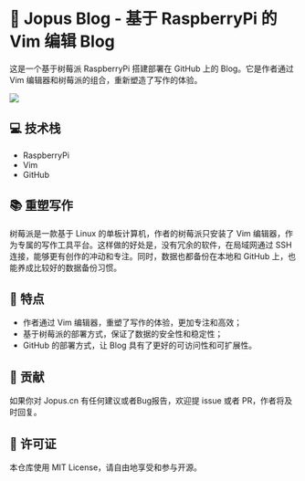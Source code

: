 # 📝 Jopus Blog - 基于 RaspberryPi 的 Vim 编辑 Blog

这是一个基于树莓派 RaspberryPi 搭建部署在 GitHub 上的 Blog。它是作者通过 Vim 编辑器和树莓派的组合，重新塑造了写作的体验。

![](https://s2.loli.net/2023/05/03/kdAaL4cy3tfWHOU.png)

## 💻 技术栈

- RaspberryPi
- Vim
- GitHub

## 📚 重塑写作

树莓派是一款基于 Linux 的单板计算机，作者的树莓派只安装了 Vim 编辑器，作为专属的写作工具平台。这样做的好处是，没有冗余的软件，在局域网通过 SSH 连接，能够更有创作的冲动和专注。同时，数据也都备份在本地和 GitHub 上，也能养成比较好的数据备份习惯。

## 🌟 特点

- 作者通过 Vim 编辑器，重塑了写作的体验，更加专注和高效；
- 基于树莓派的部署方式，保证了数据的安全性和稳定性；
- GitHub 的部署方式，让 Blog 具有了更好的可访问性和可扩展性。

## 🤝 贡献

如果你对 Jopus.cn 有任何建议或者Bug报告，欢迎提 issue 或者 PR，作者将及时回复。

## 📃 许可证

本仓库使用 MIT License，请自由地享受和参与开源。
